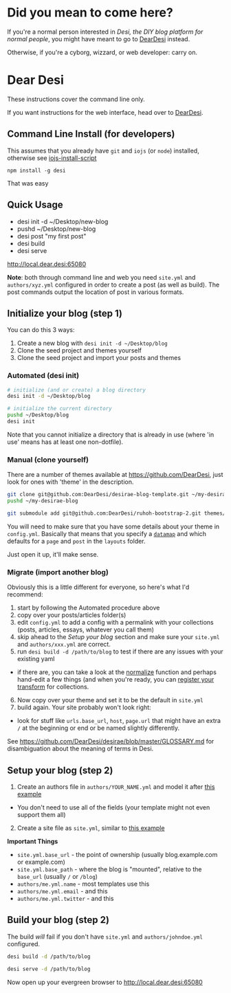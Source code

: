 <!--
Not a Web Developer?
====================

You're in the wrong place. **Go to <http://dear.desi>** and follow the instructions there.
-->

Did you mean to come here?
==========================

If you're a normal person interested in *Desi, the DIY blog platform for normal people*,
you might have meant to go to [DearDesi](http://dear.desi) instead.

Otherwise, if you're a cyborg, wizzard, or web developer: carry on.

Dear Desi
=========

These instructions cover the command line only.

If you want instructions for the web interface, head over to [DearDesi](http://dear.desi).

Command Line Install (for developers)
--------------------

This assumes that you already have `git` and `iojs` (or `node`) installed,
otherwise see [iojs-install-script](https://github.com/coolaj86/iojs-install-script)

```
npm install -g desi
```

That was easy

Quick Usage
-------

* desi init -d ~/Desktop/new-blog
* pushd ~/Desktop/new-blog
* desi post "my first post"
* desi build
* desi serve

<http://local.dear.desi:65080>

**Note**: both through command line and web you need `site.yml` and `authors/xyz.yml` configured in order to create a post (as well as build).
The post commands output the location of post in various formats.

Initialize your blog (step 1)
--------

You can do this 3 ways:

1. Create a new blog with `desi init -d ~/Desktop/blog`
2. Clone the seed project and themes yourself
3. Clone the seed project and import your posts and themes

### Automated (desi init)

```bash
# initialize (and or create) a blog directory
desi init -d ~/Desktop/blog

# initialize the current directory
pushd ~/Desktop/blog
desi init
```

Note that you cannot initialize a directory that is already in use
(where 'in use' means has at least one non-dotfile).

### Manual (clone yourself)

There are a number of themes available at <https://github.com/DearDesi>,
just look for ones with 'theme' in the description.

```bash
git clone git@github.com:DearDesi/desirae-blog-template.git ~/my-desirae-blog
pushd ~/my-desirae-blog

git submodule add git@github.com:DearDesi/ruhoh-bootstrap-2.git themes/ruhoh-bootstrap-2
```

You will need to make sure that you have some details about your theme in `config.yml`.
Basically that means that you specify a [`datamap`](https://github.com/DearDesi?query=datamap)
and which defaults for a `page` and `post` in the `layouts` folder.

Just open it up, it'll make sense.

### Migrate (import another blog)

Obviously this is a little different for everyone, so here's what I'd recommend:

1. start by following the Automated procedure above
2. copy over your posts/articles folder(s)
3. edit `config.yml` to add a config with a permalink with your collections (posts, articles, essays, whatever you call them)
4. skip ahead to the *Setup your blog* section and make sure your `site.yml` and `authors/xxx.yml` are correct.
5. run `desi build -d /path/to/blog` to test if there are any issues with your existing yaml
  * if there are, you can take a look at the [normalize](https://github.com/DearDesi/desirae/blob/master/lib/transform-core.js#L72) function and perhaps hand-edit a few things (and when you're ready, you can [register your transform](https://github.com/DearDesi/deardesi/blob/master/bin/deardesi.js#L28) for collections. 
6. Now copy over your theme and set it to be the default in `site.yml`
7. build again. Your site probably won't look right:
  * look for stuff like `urls.base_url`, `host`, `page.url` that might have an extra `/` at the beginning or end or be named slightly differently.

See <https://github.com/DearDesi/desirae/blob/master/GLOSSARY.md> for disambiguation about the meaning of terms in Desi.

Setup your blog (step 2)
------------

1. Create an authors file in `authors/YOUR_NAME.yml` and model it after [this example](https://github.com/DearDesi/deardesi/blob/master/example/authors/johndoe.yml)
  * You don't need to use all of the fields (your template might not even support them all)
2. Create a site file as `site.yml`, similar to [this example](https://github.com/DearDesi/deardesi/blob/master/example/site.yml)

**Important Things**

  * `site.yml.base_url` - the point of ownership (usually blog.example.com or example.com)
  * `site.yml.base_path` - where the blog is "mounted", relative to the `base_url` (usually `/` or `/blog`)
  * `authors/me.yml.name` - most templates use this
  * `authors/me.yml.email` - and this
  * `authors/me.yml.twitter` - and this

Build your blog (step 2)
------------

The build *will* fail if you don't have `site.yml` and `authors/johndoe.yml` configured.

```bash
desi build -d /path/to/blog

desi serve -d /path/to/blog
```

Now open up your evergreen browser to <http://local.dear.desi:65080>
